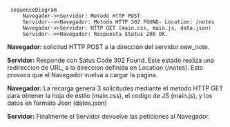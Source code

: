 ```mermaid
  sequenceDiagram
      Navegador->>Servidor: Metodo HTTP POST
      Servidor-->>Navegador: Metodo HTTP 302 FOUND- Location: /notes
      Navegador->>Servidor: HTTP GET (main.css, main.js, data.json)
      Servidor-->>Navegador: Respuesta Status 200 OK.
```
**Navegador:** solicitud HTTP POST a la dirección del servidor new_note.


**Servidor:** Responde con Satus Code 302 Found. Este estado realiza una redireccion de URL, a la direccion definida en Location (/notes). Esto provoca que el Navegador vuelva a cargar la pagina.


**Navegador:** La recarga genera 3 solicitudes mediante el metodo HTTP GET para obtener la hoja de estilo (main.css), el codigo de JS (main.js), y los datos en formato Json (datos.json)


**Servidor:** Finalmente el Servidor devuelve las peticiones al Navegador.

